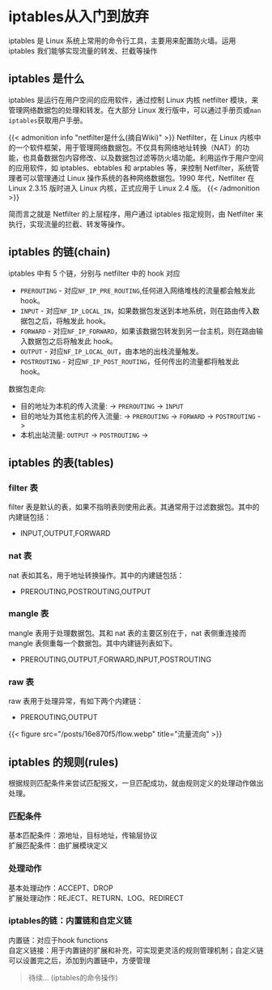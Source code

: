 # iptables从入门到放弃


iptables 是 Linux 系统上常用的命令行工具，主要用来配置防火墙。运用 iptables 我们能够实现流量的转发、拦截等操作

<!--more-->

## iptables 是什么

iptables 是运行在用户空间的应用软件，通过控制 Linux 内核 netfilter 模块，来管理网络数据包的处理和转发。在大部分 Linux 发行版中，可以通过手册页或`man iptables`获取用户手册。

{{< admonition info "netfilter是什么(摘自Wiki)" >}}
Netfilter，在 Linux 内核中的一个软件框架，用于管理网络数据包。不仅具有网络地址转换（NAT）的功能，也具备数据包内容修改、以及数据包过滤等防火墙功能。利用运作于用户空间的应用软件，如 iptables、ebtables 和 arptables 等，来控制 Netfilter，系统管理者可以管理通过 Linux 操作系统的各种网络数据包。1990 年代，Netfilter 在 Linux 2.3.15 版时进入 Linux 内核，正式应用于 Linux 2.4 版。
{{< /admonition >}}

简而言之就是 Netfilter 的上层程序，用户通过 iptables 指定规则，由 Netfilter 来执行，实现流量的拦截、转发等操作。

## iptables 的链(chain)

iptables 中有 5 个链，分别与 netfilter 中的 hook 对应

- `PREROUTING` - 对应`NF_IP_PRE_ROUTING`,任何进入网络堆栈的流量都会触发此 hook。
- `INPUT` - 对应`NF_IP_LOCAL_IN`，如果数据包发送到本地系统，则在路由传入数据包之后，将触发此 hook。
- `FORWARD` - 对应`NF_IP_FORWARD`，如果该数据包转发到另一台主机，则在路由输入数据包之后将触发此 hook。
- `OUTPUT` - 对应`NF_IP_LOCAL_OUT`，由本地的出栈流量触发。
- `POSTROUTING` - 对应`NF_IP_POST_ROUTING`，任何传出的流量都将触发此 hook。

数据包走向:

- 目的地址为本机的传入流量: -> `PREROUTING` -> `INPUT`
- 目的地址为其他主机的传入流量: -> `PREROUTING` -> `FORWARD` -> `POSTROUTING` ->
- 本机出站流量: `OUTPUT` -> `POSTROUTING` ->

## iptables 的表(tables)

### filter 表

filter 表是默认的表，如果不指明表则使用此表。其通常用于过滤数据包。其中的内建链包括：

- INPUT,OUTPUT,FORWARD

### nat 表

nat 表如其名，用于地址转换操作。其中的内建链包括：

- PREROUTING,POSTROUTING,OUTPUT

### mangle 表

mangle 表用于处理数据包。其和 nat 表的主要区别在于，nat 表侧重连接而 mangle 表侧重每一个数据包。其中内建链列表如下。

- PREROUTING,OUTPUT,FORWARD,INPUT,POSTROUTING

### raw 表

raw 表用于处理异常，有如下两个内建链：

- PREROUTING,OUTPUT

{{< figure src="/posts/16e870f5/flow.webp" title="流量流向" >}}

## iptables 的规则(rules)

根据规则匹配条件来尝试匹配报文，一旦匹配成功，就由规则定义的处理动作做出处理。

### 匹配条件

基本匹配条件：源地址，目标地址，传输层协议  
扩展匹配条件：由扩展模块定义

### 处理动作

基本处理动作：ACCEPT、DROP  
扩展处理动作：REJECT、RETURN、LOG、REDIRECT

### iptables的链：内置链和自定义链

内置链：对应于hook functions  
自定义链接：用于内置链的扩展和补充，可实现更灵活的规则管理机制；自定义链可以设置完之后，添加到内置链中，方便管理

> 待续... (iptables的命令操作)
